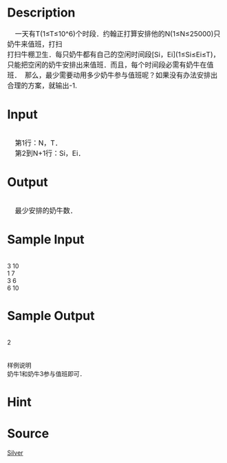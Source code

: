 
# Description

<div class="content"><div><span style="font-size: medium">    一天有T(1≤T≤10^6)个时段．约翰正打算安排他的N(1≤N≤25000)只奶牛来值班，打扫</span></div>
<div><span style="font-size: medium">打扫牛棚卫生．每只奶牛都有自己的空闲时间段[Si，Ei](1≤Si≤Ei≤T)，只能把空闲的奶牛安排出来值班．而且，每个时间段必需有奶牛在值班．  那么，最少需要动用多少奶牛参与值班呢？如果没有办法安排出合理的方案，就输出-1.</span></div></div>

# Input

<div class="content"><div> </div>
<div><span style="font-size: medium">    第1行：N，T．</span></div>
<div><span style="font-size: medium">    第2到N+1行：Si，Ei．</span></div></div>

# Output

<div class="content"><div> </div>
<div><span style="font-size: medium">    最少安排的奶牛数．</span></div></div>

# Sample Input

<div class="content"><span class="sampledata"><br/>
3  10<br/>
1  7<br/>
3  6<br/>
6  10<br/>
</span></div>

# Sample Output

<div class="content"><span class="sampledata"><br/>
    2<br/>
<br/>
<br/>
样例说明<br/>
    奶牛1和奶牛3参与值班即可．</span></div>

# Hint

<div class="content"><p></p></div>

# Source

<div class="content"><p><a href="problemset.php?search=Silver">Silver</a></p></div>

